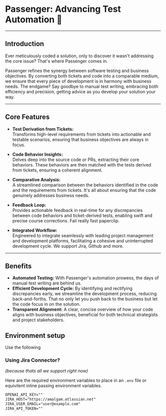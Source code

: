 # Passenger: Advancing Test Automation 🚀

---

## Introduction

Ever meticulously coded a solution, only to discover it wasn't addressing the core issue? That's where Passenger comes in.

Passenger refines the synergy between software testing and business objectives. By converting both tickets and code into a comparable medium, we ensure that every piece of development is in harmony with business needs. The endgame? Say goodbye to manual test writing, embracing both efficiency and precision, getting advice as you develop your solution your way.

---

## Core Features

- **Test Derivation from Tickets:**  
   Transforms high-level requirements from tickets into actionable and testable scenarios, ensuring that business objectives are always in focus.

- **Code Behavior Insights:**  
   Delves deep into the source code or PRs, extracting their core behaviors. These behaviors are then matched with the tests derived from tickets, ensuring a coherent alignment.

- **Comparative Analysis:**  
   A streamlined comparison between the behaviors identified in the code and the requirements from tickets. It's all about ensuring that the code genuinely addresses business needs.

- **Feedback Loop:**  
   Provides actionable feedback in real-time for any discrepancies between code behaviors and ticket-derived tests, enabling swift and precise course corrections. Fail really fast paperclip.

- **Integrated Workflow:**  
   Engineered to integrate seamlessly with leading project management and development platforms, facilitating a cohesive and uninterrupted development cycle. We support Jira, Github and more.

---

## Benefits

- **Automated Testing:** With Passenger's automation prowess, the days of manual test writing are behind us.
- **Efficient Development Cycle:** By identifying and rectifying discrepancies early, we streamline the development process, reducing back-and-forths. That no only let you push back to the business but let the code focus in on the solution.
- **Transparent Alignment:** A clear, concise overview of how your code aligns with business objectives, beneficial for both technical strategists and project stakeholders.

## Environment setup

Use the following

### Using Jira Connector?

_(because thats all we support right now)_

Here are the required environment variables to place in an `.env` file or equivilent inline passing environment variables.

```txt
OPENAI_API_KEY=""
JIRA_HOST="https://amalgam.atlassian.net"
JIRA_USER_EMAIL="user@example.com"
JIRA_API_TOKEN=""
```
